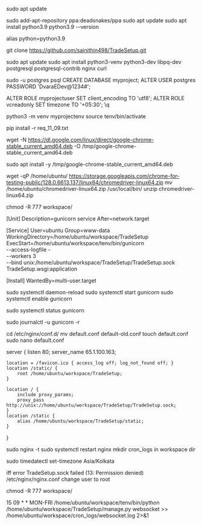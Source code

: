 sudo apt update

sudo add-apt-repository ppa:deadsnakes/ppa
sudo apt update
sudo apt install python3.9
python3.9 --version 

alias python=python3.9


git clone https://github.com/sainithin498/TradeSetup.git


sudo apt update
sudo apt install python3-venv python3-dev libpq-dev postgresql postgresql-contrib nginx curl


sudo -u postgres psql
CREATE DATABASE myproject;
ALTER USER postgres PASSWORD 'DvaraEDev@1234#';

ALTER ROLE myprojectuser SET client_encoding TO 'utf8';
ALTER ROLE vcreadonly SET timezone TO '+05:30';
\q

python3 -m venv myprojectenv
source tenv/bin/activate

pip install -r req_11_09.txt


wget -N https://dl.google.com/linux/direct/google-chrome-stable_current_amd64.deb -O /tmp/google-chrome-stable_current_amd64.deb

sudo apt install -y /tmp/google-chrome-stable_current_amd64.deb

wget -qP /home/ubuntu/     https://storage.googleapis.com/chrome-for-testing-public/128.0.6613.137/linux64/chromedriver-linux64.zip
mv /home/ubuntu/chromedriver-linux64.zip /usr/local/bin/
unzip chromedriver-linux64.zip

chmod -R 777 workspace/


[Unit]
Description=gunicorn service
After=network.target

[Service]
User=ubuntu
Group=www-data
WorkingDirectory=/home/ubuntu/workspace/TradeSetup
ExecStart=/home/ubuntu/workspace/tenv/bin/gunicorn \
          --access-logfile - \
          --workers 3 \
          --bind unix:/home/ubuntu/workspace/TradeSetup/TradeSetup.sock \
          TradeSetup.wsgi:application

[Install]
WantedBy=multi-user.target


sudo systemctl daemon-reload
sudo systemctl start gunicorn
sudo systemctl enable gunicorn

sudo systemctl status gunicorn

sudo journalctl -u gunicorn -r

cd /etc/nginx/conf.d/
mv default.conf default-old.conf
touch default.conf
sudo nano default.conf

server {
    listen 80;
    server_name 65.1.100.163;

    location = /favicon.ico { access_log off; log_not_found off; }
    location /static/ {
        root /home/ubuntu/workspace/TradeSetup;
    }

    location / {
        include proxy_params;
        proxy_pass http://unix://home/ubuntu/workspace/TradeSetup/TradeSetup.sock;
    }
    location /static {
        alias /home/ubuntu/workspace/TradeSetup/static;
    }
}

sudo nginx -t
sudo systemctl restart nginx
mkdir cron_logs in workspace dir

sudo timedatectl set-timezone Asia/Kolkata

iff error TradeSetup.sock failed (13: Permission denied) 
  /etc/nginx/nginx.conf
  change user to root




chmod -R 777 workspace/

15 09 * * MON-FRI /home/ubuntu/workspace/tenv/bin/python /home/ubuntu/workspace/TradeSetup/manage.py websocket >> /home/ubuntu/workspace/cron_logs/websocket.log 2>&1